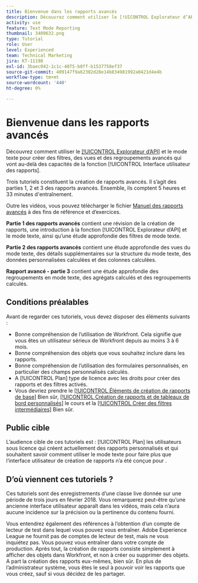 ```yaml
---
title: Bienvenue dans les rapports avancés
description: Découvrez comment utiliser le [!UICONTROL Explorateur d’API] et le mode texte pour créer des filtres, des vues et des regroupements avancés qui vont au-delà des capacités de la fonction [!UICONTROL Interface utilisateur des rapports].
activity: use
feature: Text Mode Reporting
thumbnail: 3409632.png
type: Tutorial
role: User
level: Experienced
team: Technical Marketing
jira: KT-11198
exl-id: 3baec042-1c1c-4075-b8ff-b1537758ef37
source-git-commit: 409147f9a62302d28e14b834981992a0421d4e4b
workflow-type: tm+mt
source-wordcount: '440'
ht-degree: 0%

---
```


# Bienvenue dans les rapports avancés

Découvrez comment utiliser le [[!UICONTROL Explorateur d’API]](https://developer.adobe.com/workfront/api-explorer/) et le mode texte pour créer des filtres, des vues et des regroupements avancés qui vont au-delà des capacités de la fonction [!UICONTROL Interface utilisateur des rapports].

Trois tutoriels constituent la création de rapports avancés. Il s’agit des parties 1, 2 et 3 des rapports avancés. Ensemble, ils comptent 5 heures et 33 minutes d&#39;entraînement.

Outre les vidéos, vous pouvez télécharger le fichier [Manuel des rapports avancés](/help/assets/advanced-reporting-manual.pdf) à des fins de référence et d’exercices.

**Partie 1 des rapports avancés** contient une révision de la création de rapports, une introduction à la fonction [!UICONTROL Explorateur d’API] et le mode texte, ainsi qu’une étude approfondie des filtres de mode texte.

**Partie 2 des rapports avancés** contient une étude approfondie des vues du mode texte, des détails supplémentaires sur la structure du mode texte, des données personnalisées calculées et des colonnes calculées.

**Rapport avancé - partie 3** contient une étude approfondie des regroupements en mode texte, des agrégats calculés et des regroupements calculés.

## Conditions préalables

Avant de regarder ces tutoriels, vous devez disposer des éléments suivants :

* Bonne compréhension de l’utilisation de Workfront. Cela signifie que vous êtes un utilisateur sérieux de Workfront depuis au moins 3 à 6 mois.
* Bonne compréhension des objets que vous souhaitez inclure dans les rapports.
* Bonne compréhension de l’utilisation des formulaires personnalisés, en particulier des champs personnalisés calculés.
* A [!UICONTROL Plan] type de licence avec les droits pour créer des rapports et des filtres activés.
* Vous devriez prendre le [[!UICONTROL Éléments de création de rapports de base]](https://experienceleague.adobe.com/docs/courses/using/workfront-u-1-2022-1-reporting.html) Bien sûr, [[!UICONTROL Création de rapports et de tableaux de bord personnalisés]](https://experienceleague.adobe.com/docs/courses/using/workfront-u-1-2022-3-reporting.html) le cours et la [[!UICONTROL Créer des filtres intermédiaires]](https://experienceleague.adobe.com/docs/courses/using/workfront-u-1-2022-2-reporting.html) Bien sûr.

## Public cible

L’audience cible de ces tutoriels est : [!UICONTROL Plan] les utilisateurs sous licence qui créent actuellement des rapports personnalisés et qui souhaitent savoir comment utiliser le mode texte pour faire plus que l’interface utilisateur de création de rapports n’a été conçue pour .

## D’où viennent ces tutoriels ?

Ces tutoriels sont des enregistrements d’une classe live donnée sur une période de trois jours en février 2018. Vous remarquerez peut-être qu’une ancienne interface utilisateur apparaît dans les vidéos, mais cela n’aura aucune incidence sur la précision ou la pertinence du contenu fourni.

Vous entendrez également des références à l’obtention d’un compte de lecteur de test dans lequel vous pouvez vous entraîner. Adobe Experience League ne fournit pas de comptes de lecteur de test, mais ne vous inquiétez pas. Vous pouvez vous entraîner dans votre compte de production. Après tout, la création de rapports consiste simplement à afficher des objets dans Workfront, et non à créer ou supprimer des objets. A part la création des rapports eux-mêmes, bien sûr. En plus de l’administrateur système, vous êtes le seul à pouvoir voir les rapports que vous créez, sauf si vous décidez de les partager.
